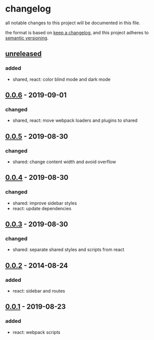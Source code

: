 # changelog

all notable changes to this project will be documented in this file.

the format is based on [keep a changelog](https://keepachangelog.com/en/1.0.0/),
and this project adheres to [semantic versioning](https://semver.org/spec/v2.0.0.html).

## [unreleased]

### added

-   shared, react: color blind mode and dark mode

## [0.0.6] - 2019-09-01

### changed

-   shared, react: move webpack loaders and plugins to shared

## [0.0.5] - 2019-08-30

### changed

-   shared: change content width and avoid overflow

## [0.0.4] - 2019-08-30

### changed

-   shared: improve sidebar styles
-   react: update dependencies

## [0.0.3] - 2019-08-30

### changed

-   shared: separate shared styles and scripts from react

## [0.0.2] - 2014-08-24

### added

-   react: sidebar and routes

## [0.0.1] - 2019-08-23

### added

-   react: webpack scripts

[unreleased]: https://github.com/rive/rive/compare/v0.0.6...HEAD
[0.0.6]: https://github.com/rive/rive/compare/v0.0.5...v0.0.6
[0.0.5]: https://github.com/rive/rive/compare/v0.0.4...v0.0.5
[0.0.4]: https://github.com/rive/rive/compare/v0.0.3...v0.0.4
[0.0.3]: https://github.com/rive/rive/compare/v0.0.2...v0.0.3
[0.0.2]: https://github.com/rive/rive/compare/v0.0.1...v0.0.2
[0.0.1]: https://github.com/rive/rive/releases/tag/v0.0.1
